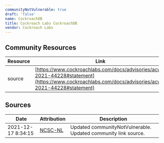 ```yaml
---
communityNotVulnerable: true
draft: 'false'
name: CockroachDB
title: Cockroach Labs CockroachDB
vendor: Cockroach Labs
---
```



## Community Resources
| Resource | Link |
| --- | --- |
| source | [https://www.cockroachlabs.com/docs/advisories/acve-2021-44228#statement](https://www.cockroachlabs.com/docs/advisories/acve-2021-44228#statement) |


## Sources
| Date | Attribution | Description |
| --- | --- | --- |
| 2021-12-17 8:34:15 | [NCSC-NL](https://github.com/NCSC-NL/log4shell/blob/main/software/README.md) | Updated communityNotVulnerable. Updated community link source.  |
